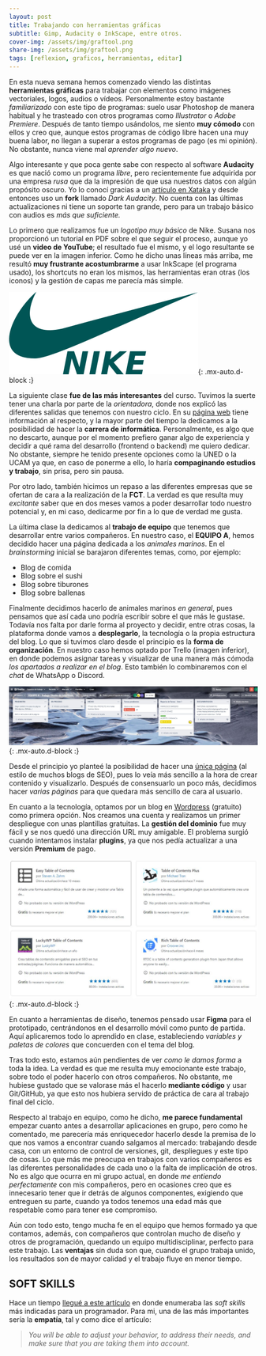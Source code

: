 ```yaml
---
layout: post
title: Trabajando con herramientas gráficas
subtitle: Gimp, Audacity o InkScape, entre otros.
cover-img: /assets/img/graftool.png
share-img: /assets/img/graftool.png
tags: [reflexion, graficos, herramientas, editar]
---
```


En esta nueva semana hemos comenzado viendo las distintas **herramientas gráficas** para trabajar con elementos como imágenes vectoriales, logos, audios o vídeos. Personalmente estoy bastante *familiarizado* con este tipo de programas: suelo usar Photoshop de manera habitual y he trasteado con otros programas como *Illustrator* o *Adobe Premiere*. Después de tanto tiempo usándolos, me siento **muy cómodo** con ellos y creo que, aunque estos programas de código libre hacen una muy buena labor, no llegan a superar a estos programas de pago (es mi opinión). No obstante, nunca viene mal *aprender algo nuevo*.

Algo interesante y que poca gente sabe con respecto al software **Audacity** es que nació como un programa *libre*, pero recientemente fue adquirida por una empresa *rusa* que da la impresión de que usa nuestros datos con algún propósito oscuro. Yo lo conocí gracias a un [artículo en Xataka](https://www.xataka.com/aplicaciones/software-open-source-audacity-cada-vez-open-source-cambiar-duenos-usuarios-descontentos-piden-fork) y desde entonces uso un **fork** llamado *Dark Audacity*. No cuenta con las últimas actualizaciones ni tiene un soporte tan grande, pero para un trabajo básico con audios es *más que suficiente.*

Lo primero que realizamos fue un *logotipo muy básico* de Nike. Susana nos proporcionó un tutorial en PDF sobre el que seguir el proceso, aunque yo usé un **video de YouTube**; el resultado fue el mismo, y el logo resultante se puede ver en la imagen inferior. Como he dicho unas líneas más arriba, me resultó **muy frustrante acostumbrarme** a usar InkScape (el programa usado), los shortcuts no eran los mismos, las herramientas eran otras (los iconos) y la gestión de capas me parecía más simple.

![Logo Nike](/assets/img/nikelogo.png){: .mx-auto.d-block :}

La siguiente clase **fue de las más interesantes** del curso. Tuvimos la suerte tener una charla por parte de la *orientadora*, donde nos explicó las diferentes salidas que tenemos con nuestro ciclo. En su [página web](https://orientaplanes.blogspot.com/) tiene información al respecto, y la mayor parte del tiempo la dedicamos a la posibilidad de hacer la **carrera de informática**. Personalmente, es algo que no descarto, aunque por el momento prefiero ganar algo de experiencia y decidir a qué rama del desarrollo (frontend o backend) me quiero dedicar. No obstante, siempre he tenido presente opciones como la UNED o la UCAM ya que, en caso de ponerme a ello, lo haría **compaginando estudios y trabajo**, sin prisa, pero sin pausa.

Por otro lado, también hicimos un repaso a las diferentes empresas que se ofertan de cara a la realización de la **FCT**. La verdad es que resulta muy *excitante* saber que en dos meses vamos a poder desarrollar todo nuestro potencial y, en mi caso, dedicarme por fin a lo que de verdad me gusta.

La última clase la dedicamos al **trabajo de equipo** que tenemos que desarrollar entre varios compañeros. En nuestro caso, el **EQUIPO A**, hemos decidido hacer una página dedicada a los *animales marinos*. En el *brainstorming* inicial se barajaron diferentes temas, como, por ejemplo:

- Blog de comida
- Blog sobre el sushi
- Blog sobre tiburones
- Blog sobre ballenas

Finalmente decidimos hacerlo de animales marinos *en general*, pues pensamos que así cada uno podría escribir sobre el que más le gustase. Todavía nos falta por darle forma al proyecto y decidir, entre otras cosas, la plataforma donde vamos a **desplegarlo**, la tecnología o la propia estructura del blog. Lo que si tuvimos claro desde el principio es la **forma de organización**. En nuestro caso hemos optado por Trello (imagen inferior), en donde podemos asignar tareas y visualizar de una manera más cómoda *los apartados a realizar en el blog*. Esto también lo combinaremos con el *chat* de WhatsApp o Discord. 

![Panel de Trello](/assets/img/trello.JPG){: .mx-auto.d-block :}

Desde el principio yo planteé la posibilidad de hacer una [única página](https://diccionarioweb.com/tabla-de-contenidos-indice-en-wordpress/) (al estilo de muchos blogs de SEO), pues lo veía más sencillo a la hora de crear contenido y visualizarlo. Después de consensuarlo un poco más, decidimos hacer *varias páginas* para que quedara más sencillo de cara al usuario.

En cuanto a la tecnología, optamos por un blog en [Wordpress](https://wordpress.com/es/) (gratuito) como primera opción. Nos creamos una cuenta y realizamos un primer despliegue con unas plantillas gratuitas. La **gestión del dominio** fue muy fácil y se nos quedó una dirección URL muy amigable. El problema surgió cuando intentamos instalar **plugins**, ya que nos pedía actualizar a una versión **Premium** de pago.

![Plugins](/assets/img/contentsp.JPG){: .mx-auto.d-block :}

En cuanto a herramientas de diseño, tenemos pensado usar **Figma** para el prototipado, centrándonos en el desarrollo móvil como punto de partida. Aquí aplicaremos todo lo aprendido en clase, estableciendo *variables y paletas de colores* que concuerden con el tema del blog.

Tras todo esto, estamos aún pendientes de ver *como le damos forma* a toda la idea. La verdad es que me resulta muy emocionante este trabajo, sobre todo el poder hacerlo con otros compañeros. No obstante, me hubiese gustado que se valorase más el hacerlo **mediante código** y usar Git/GitHub, ya que esto nos hubiera servido de práctica de cara al trabajo final del ciclo.

Respecto al trabajo en equipo, como he dicho, **me parece fundamental** empezar cuanto antes a desarrollar aplicaciones en grupo, pero como he comentado, me parecería más enriquecedor hacerlo desde la premisa de lo que nos vamos a encontrar cuando salgamos al mercado: trabajando desde casa, con un entorno de control de versiones, git, despliegues y este tipo de cosas. Lo que más me preocupa en trabajos con varios compañeros es las diferentes personalidades de cada uno o la falta de implicación de otros. No es algo que ocurra en mi grupo actual, en donde *me entiendo perfectamente* con mis compañeros, pero en ocasiones creo que es innecesario tener que ir detrás de algunos componentes, exigiendo que entreguen su parte, cuando ya todos tenemos una edad más que respetable como para tener ese compromiso.

Aún con todo esto, tengo mucha fe en el equipo que hemos formado ya que contamos, además, con compañeros que controlan mucho de diseño y otros de programación, quedando un equipo multidisciplinar, perfecto para este trabajo. Las **ventajas** sin duda son que, cuando el grupo trabaja unido, los resultados son de mayor calidad y el trabajo fluye en menor tiempo.

## SOFT SKILLS

Hace un tiempo [llegué a este artículo](https://dev.to/manthanbhatt/top-5-soft-skill-for-software-developer-3a55) en donde enumeraba las *soft skills* más indicadas para un programador. Para mi, una de las más importantes sería la **empatía**, tal y como dice el artículo:

> *You will be able to adjust your behavior, to address their needs, and make sure that you are taking them into account.*
